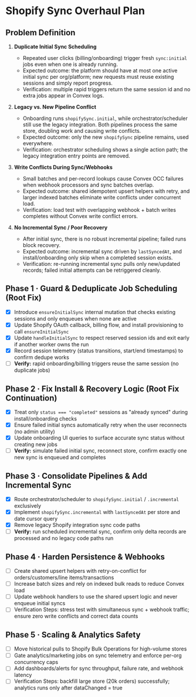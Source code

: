 # Shopify Sync Overhaul Plan

## Problem Definition

1. **Duplicate Initial Sync Scheduling**  
   - Repeated user clicks (billing/onboarding) trigger fresh `sync:initial` jobs even when one is already running.  
   - Expected outcome: the platform should have at most one active initial sync per org/platform; new requests must reuse existing sessions and simply report progress.  
   - Verification: multiple rapid triggers return the same session id and no extra jobs appear in Convex logs.

2. **Legacy vs. New Pipeline Conflict**  
   - Onboarding runs `shopifySync.initial`, while orchestrator/scheduler still use the legacy integration. Both pipelines process the same store, doubling work and causing write conflicts.  
   - Expected outcome: only the new `shopifySync` pipeline remains, used everywhere.  
   - Verification: orchestrator scheduling shows a single action path; the legacy integration entry points are removed.

3. **Write Conflicts During Sync/Webhooks**  
   - Small batches and per-record lookups cause Convex OCC failures when webhook processors and sync batches overlap.  
   - Expected outcome: shared idempotent upsert helpers with retry, and larger indexed batches eliminate write conflicts under concurrent load.  
   - Verification: load test with overlapping webhook + batch writes completes without Convex write conflict errors.

4. **No Incremental Sync / Poor Recovery**  
   - After initial sync, there is no robust incremental pipeline; failed runs block recovery.  
   - Expected outcome: incremental sync driven by `lastSyncedAt`, and install/onboarding only skip when a completed session exists.  
   - Verification: re-running incremental sync pulls only new/updated records; failed initial attempts can be retriggered cleanly.

## Phase 1 · Guard & Deduplicate Job Scheduling (Root Fix)
- [x] Introduce `ensureInitialSync` internal mutation that checks existing sessions and only enqueues when none are active
- [x] Update Shopify OAuth callback, billing flow, and install provisioning to call `ensureInitialSync`
- [x] Update `handleInitialSync` to respect reserved session ids and exit early if another worker owns the run
- [x] Record session telemetry (status transitions, start/end timestamps) to confirm dedupe works
- [ ] **Verify:** rapid onboarding/billing triggers reuse the same session (no duplicate jobs)

## Phase 2 · Fix Install & Recovery Logic (Root Fix Continuation)
- [x] Treat only `status === "completed"` sessions as "already synced" during install/onboarding checks
- [x] Ensure failed initial syncs automatically retry when the user reconnects (no admin utility)
- [x] Update onboarding UI queries to surface accurate sync status without creating new jobs
- [ ] **Verify:** simulate failed initial sync, reconnect store, confirm exactly one new sync is enqueued and completes

## Phase 3 · Consolidate Pipelines & Add Incremental Sync
- [x] Route orchestrator/scheduler to `shopifySync.initial` / `.incremental` exclusively
- [x] Implement `shopifySync.incremental` with `lastSyncedAt` per store and date cursor query
- [x] Remove legacy Shopify integration sync code paths
- [ ] **Verify:** run scheduled incremental sync, confirm only delta records are processed and no legacy code paths run

## Phase 4 · Harden Persistence & Webhooks
- [ ] Create shared upsert helpers with retry-on-conflict for orders/customers/line items/transactions
- [ ] Increase batch sizes and rely on indexed bulk reads to reduce Convex load
- [ ] Update webhook handlers to use the shared upsert logic and never enqueue initial syncs
- [ ] Verification Steps: stress test with simultaneous sync + webhook traffic; ensure zero write conflicts and correct data counts

## Phase 5 · Scaling & Analytics Safety
- [ ] Move historical pulls to Shopify Bulk Operations for high-volume stores
- [ ] Gate analytics/marketing jobs on sync telemetry and enforce per-org concurrency caps
- [ ] Add dashboards/alerts for sync throughput, failure rate, and webhook latency
- [ ] Verification Steps: backfill large store (20k orders) successfully; analytics runs only after dataChanged = true

